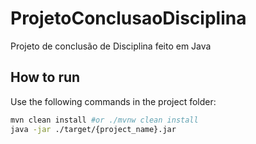 # ProjetoConclusaoDisciplina
Projeto de conclusão de Disciplina feito em Java

## How to run

Use the following commands in the project folder:
```bash
mvn clean install #or ./mvnw clean install 
java -jar ./target/{project_name}.jar
```
